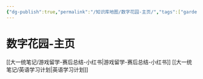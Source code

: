 ```yaml
---
{"dg-publish":true,"permalink":"/知识库地图/数字花园-主页/","tags":["gardenEntry"],"created":"2025-04-25T14:32:59.686+08:00"}
---
```


# 数字花园-主页

[[大一统笔记/游戏留学-赛后总结-小红书\|游戏留学-赛后总结-小红书]]
[[大一统笔记/英语学习计划\|英语学习计划]]
